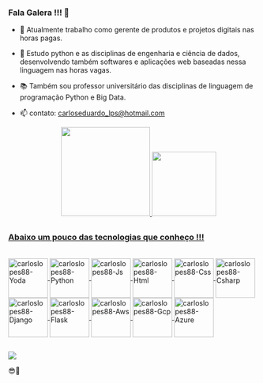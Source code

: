 ### Fala Galera !!! 👋
  
- 🔭 Atualmente trabalho como gerente de produtos e projetos digitais nas horas pagas.
  
- 🌱 Estudo python e as disciplinas de engenharia e ciência de dados, desenvolvendo também softwares e aplicações web baseadas nessa linguagem nas horas vagas.
  
- 📚 Também sou professor universitário das disciplinas de linguagem de programação Python e Big Data.
  
- 📫 contato: carloseduardo_lps@hotmail.com
  
  <div align="center">
  <a href="https://github.com/rafaballerini">
  <img height="180em" src="https://github-readme-stats.vercel.app/api?username=carloslopes88&show_icons=true&theme=tokyonight&include_all_commits=true&count_private=true"/>
  <img height="130em" src="https://github-readme-stats.vercel.app/api/top-langs/?username=carloslopes88&layout=compact&langs_count=7&theme=tokyonight"/>
</div>
<div>
  
</div>

##

### Abaixo um pouco das tecnologias que conheço !!! 

<div style="display: inline_block"><br>
  <img align="center" alt="carloslopes88-Yoda" height="80" width="80" src="/Carlos/img/arquivo.jpg">
  <img align="center" alt="carloslopes88-Python" height="80" width="80" src="https://skillicons.dev/icons?i=python">
  <img align="center" alt="carloslopes88-Js" height="80" width="80" src="https://skillicons.dev/icons?i=js">
  <img align="center" alt="carloslopes88-Html" height="80" width="80" src="https://skillicons.dev/icons?i=html">
  <img align="center" alt="carloslopes88-Css" height="80" width="80" src="https://skillicons.dev/icons?i=css">
  <img align="center" alt="carloslopes88-Csharp" height="80" width="80" src="https://skillicons.dev/icons?i=cs">
  <img align="center" alt="carloslopes88-Django" height="80" width="80" src="https://skillicons.dev/icons?i=django">
  <img align="center" alt="carloslopes88-Flask" height="80" width="80" src="https://skillicons.dev/icons?i=flask">
  <img align="center" alt="carloslopes88-Aws" height="80" width="80" src="https://skillicons.dev/icons?i=aws">
  <img align="center" alt="carloslopes88-Gcp" height="80" width="80" src="https://skillicons.dev/icons?i=gcp">
  <img align="center" alt="carloslopes88-Azure" height="80" width="80" src="https://skillicons.dev/icons?i=azure">
</div>

##
 
<div>
  <a href="https://www.linkedin.com/in/carlos-eduardo-lopes-planejamento-empresarial/" target="_blank"><img src="https://img.shields.io/badge/-LinkedIn-%230077B5?style=for-the-badge&logo=linkedin&logoColor=white" target="_blank"></a>
</div>  

😎🤙
